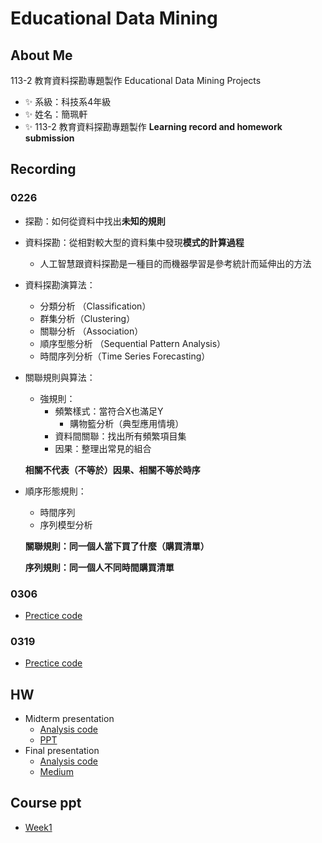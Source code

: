 # Educational Data Mining
## About Me
113-2 教育資料探勘專題製作 Educational Data Mining Projects
- ✨ 系級：科技系4年級
- ✨ 姓名：簡珮軒
- ✨ 113-2 教育資料探勘專題製作 **Learning record and homework submission**
## Recording
### 0226 
- 探勘：如何從資料中找出**未知的規則**
- 資料探勘：從相對較大型的資料集中發現**模式的計算過程**
  - 人工智慧跟資料探勘是一種目的而機器學習是參考統計而延伸出的方法
- 資料探勘演算法：
  - 分類分析 （Classification）
  - 群集分析（Clustering）
  - 關聯分析 （Association）
  - 順序型態分析 （Sequential Pattern Analysis）
  - 時間序列分析（Time Series Forecasting）
- 關聯規則與算法：
  - 強規則：
    - 頻繁樣式：當符合X也滿足Y
      - 購物籃分析（典型應用情境）
    - 資料間關聯：找出所有頻繁項目集
    - 因果：整理出常見的組合
  
  **相關不代表（不等於）因果、相關不等於時序**
  
- 順序形態規則：
  - 時間序列
  - 序列模型分析
    
  **關聯規則：同一個人當下買了什麼（購買清單）**
  
  **序列規則：同一個人不同時間購買清單**
  
### 0306 
- [Prectice code](https://github.com/cpeggy/EducationalDataMining/blob/main/week3_DataLoading.ipynb)

### 0319
- [Prectice code](https://github.com/cpeggy/EducationalDataMining/blob/main/week4.ipynb)

## HW
- Midterm presentation
  - [Analysis code](https://github.com/wilburkwan/edu_datamining/tree/main/mid_term_presentation%20112_113學力檢測作答反應(含成績))
  - [PPT](https://gamma.app/docs/-724u3m7aidt6c0t)
- Final presentation
  - [Analysis code](https://github.com/cpeggy/EducationalDataMining/tree/main/final_term)
  - [Medium](https://medium.com/@peggygirl0202/%E6%8E%A2%E8%A8%8E%E9%87%91%E9%96%80%E7%B8%A33-6%E5%B9%B4%E7%B4%9A%E6%95%B8%E5%AD%B8%E6%B8%AC%E9%A9%97%E7%B5%90%E6%9E%9C%E5%BC%B7%E5%BC%B1%E9%A0%85%E8%88%87%E5%B9%B3%E5%8F%B0%E4%BD%BF%E7%94%A8%E9%87%8F%E5%88%86%E6%9E%90-4f90fe5e2bb3)
  
## Course ppt
- [Week1](https://docs.google.com/presentation/d/1-G6M1bhl5N7r2uPmMR3QTBVqHi0T1gjOpmEFq62xqkA/edit#slide=id.g2749d2107be_0_16)
